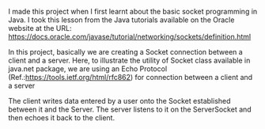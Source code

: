 I made this project when I first learnt about the basic socket programming in Java. 
I took this lesson from the Java tutorials available on the Oracle website at the URL:
https://docs.oracle.com/javase/tutorial/networking/sockets/definition.html

In this project, basically we are creating a Socket connection between a client and a server. Here, to illustrate the utility of Socket class available in java.net package, we are using an Echo Protocol (Ref.:https://tools.ietf.org/html/rfc862) for connection between a client and a server

The client writes data entered by a user onto the Socket established between it and the Server. The server listens to it on the ServerSocket and then echoes it back to the client.
